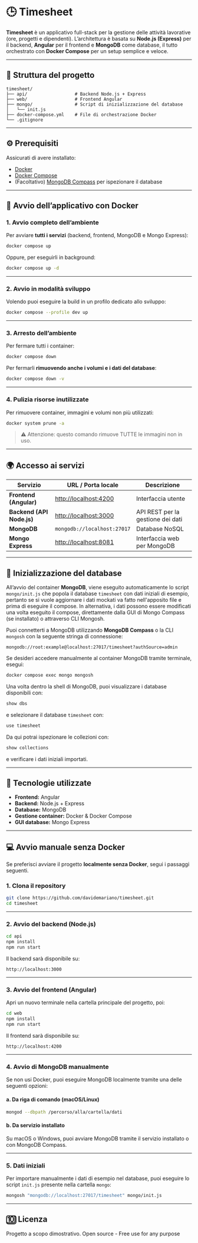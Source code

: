 # 🕒 Timesheet

**Timesheet** è un applicativo full-stack per la gestione delle attività lavorative (ore, progetti e dipendenti).
L’architettura è basata su **Node.js (Express)** per il backend, **Angular** per il frontend e **MongoDB** come database, il tutto orchestrato con **Docker Compose** per un setup semplice e veloce.

---

## 📁 Struttura del progetto

```
timesheet/
├── api/                  # Backend Node.js + Express
├── web/                  # Frontend Angular
├── mongo/                # Script di inizializzazione del database
│   └── init.js
├── docker-compose.yml    # File di orchestrazione Docker
└── .gitignore
```

---

## ⚙️ Prerequisiti

Assicurati di avere installato:

- [Docker](https://www.docker.com/get-started)
- [Docker Compose](https://docs.docker.com/compose/)
- (Facoltativo) [MongoDB Compass](https://www.mongodb.com/products/compass) per ispezionare il database

---

## 🚀 Avvio dell’applicativo con Docker

### 1. Avvio completo dell’ambiente

Per avviare **tutti i servizi** (backend, frontend, MongoDB e Mongo Express):

```bash
docker compose up
```

Oppure, per eseguirli in background:

```bash
docker compose up -d
```

---

### 2. Avvio in modalità sviluppo

Volendo puoi eseguire la build in un profilo dedicato allo sviluppo:

```bash
docker compose --profile dev up
```

---

### 3. Arresto dell’ambiente

Per fermare tutti i container:

```bash
docker compose down
```

Per fermarli **rimuovendo anche i volumi e i dati del database**:

```bash
docker compose down -v
```

---

### 4. Pulizia risorse inutilizzate

Per rimuovere container, immagini e volumi non più utilizzati:

```bash
docker system prune -a
```

> ⚠️ Attenzione: questo comando rimuove TUTTE le immagini non in uso.

---

## 🌍 Accesso ai servizi

| Servizio                  | URL / Porta locale                             | Descrizione                       |
| ------------------------- | ---------------------------------------------- | --------------------------------- |
| **Frontend (Angular)**    | [http://localhost:4200](http://localhost:4200) | Interfaccia utente                |
| **Backend (API Node.js)** | [http://localhost:3000](http://localhost:3000) | API REST per la gestione dei dati |
| **MongoDB**               | `mongodb://localhost:27017`                    | Database NoSQL                    |
| **Mongo Express**         | [http://localhost:8081](http://localhost:8081) | Interfaccia web per MongoDB       |

---

## 🧱 Inizializzazione del database

All’avvio del container **MongoDB**, viene eseguito automaticamente lo script `mongo/init.js`
che popola il database `timesheet` con dati iniziali di esempio, pertanto se si vuole aggiornare i dati mockati va fatto nell'apposito file e prima di eseguire il compose.
In alternativa, i dati possono essere modificati una volta eseguito il compose, direttamente dalla GUI di Mongo Compass (se installato) o attraverso CLI Mongosh.

Puoi connetterti a MongoDB utilizzando **MongoDB Compass** o la CLI `mongosh` con la seguente stringa di connessione:

```
mongodb://root:example@localhost:27017/timesheet?authSource=admin
```

Se desideri accedere manualmente al container MongoDB tramite terminale, esegui:

```bash
docker compose exec mongo mongosh
```

Una volta dentro la shell di MongoDB, puoi visualizzare i database disponibili con:

```bash
show dbs
```

e selezionare il database `timesheet` con:

```bash
use timesheet
```

Da qui potrai ispezionare le collezioni con:

```bash
show collections
```

e verificare i dati iniziali importati.

---

## 🧰 Tecnologie utilizzate

- **Frontend:** Angular
- **Backend:** Node.js + Express
- **Database:** MongoDB
- **Gestione container:** Docker & Docker Compose
- **GUI database:** Mongo Express

---

## 💻 Avvio manuale senza Docker

Se preferisci avviare il progetto **localmente senza Docker**, segui i passaggi seguenti.

### 1. Clona il repository

```bash
git clone https://github.com/davidemariano/timesheet.git
cd timesheet
```

---

### 2. Avvio del backend (Node.js)

```bash
cd api
npm install
npm run start
```

Il backend sarà disponibile su:

```
http://localhost:3000
```

---

### 3. Avvio del frontend (Angular)

Apri un nuovo terminale nella cartella principale del progetto, poi:

```bash
cd web
npm install
npm run start
```

Il frontend sarà disponibile su:

```
http://localhost:4200
```

---

### 4. Avvio di MongoDB manualmente

Se non usi Docker, puoi eseguire MongoDB localmente tramite una delle seguenti opzioni:

#### a. Da riga di comando (macOS/Linux)

```bash
mongod --dbpath /percorso/alla/cartella/dati
```

#### b. Da servizio installato

Su macOS o Windows, puoi avviare MongoDB tramite il servizio installato o con MongoDB Compass.

---

### 5. Dati iniziali

Per importare manualmente i dati di esempio nel database, puoi eseguire lo script `init.js` presente nella cartella `mongo`:

```bash
mongosh "mongodb://localhost:27017/timesheet" mongo/init.js
```

---

## 🔟 Licenza

Progetto a scopo dimostrativo.
Open source - Free use for any purpose
